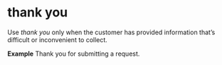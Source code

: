 ﻿# thank you

Use *thank you* only when the customer has provided information that’s difficult or inconvenient to collect.

**Example** Thank you for submitting a request. 
